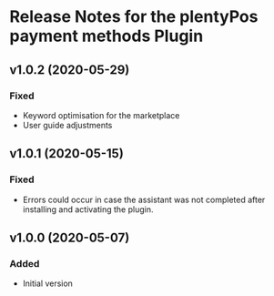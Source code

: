 # Release Notes for the plentyPos payment methods Plugin

## v1.0.2 (2020-05-29)
### Fixed
- Keyword optimisation for the marketplace
- User guide adjustments

## v1.0.1 (2020-05-15)
### Fixed
- Errors could occur in case the assistant was not completed after installing and activating the plugin.

## v1.0.0 (2020-05-07)
### Added
- Initial version